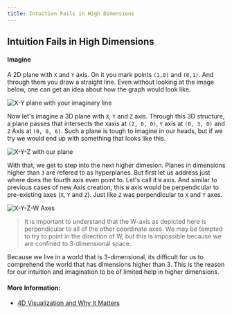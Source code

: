 ```yaml
---
title: Intuition Fails in High Dimensions
---
```

## Intuition Fails in High Dimensions

#### Imagine
A 2D plane with `X` and `Y` axis. On it you mark points `(1,0)` and `(0,1)`. And through them you draw a straight line. Even without looking at the image below, one can get an idea about how the graph would look like.

![X-Y plane with your imaginary line](https://ka-perseus-graphie.s3.amazonaws.com/466568bad0126c402380ff2ea57aad004f36172b.svg)

Now let's imagine a 3D plane with `X`, `Y` and `Z` axis. Through this 3D structure, a plane passes that intersects the `X`axis at `(2, 0, 0)`, `Y` axis at `(0, 3, 0)` and `Z` Axis at `(0, 0, 6)`. Such a plane is tough to imagine in our heads, but if we try we would end up with something that looks like this.

![X-Y-Z with our plane](http://tutorial.math.lamar.edu/Classes/CalcIII/SurfaceArea_files/image001.gif)

With that, we get to step into the next higher dimesion. Planes in dimensions higher than `3` are refered to as hyperplanes. But first let us address just where does the fourth axis even point to. Let's call it `W` axis. And similar to previous cases of new Axis creation, this `W` axis would be perpendicular to pre-existing axes (`X`, `Y` and `Z`). Just like `Z` was perpendicular to `X` and `Y` axes.

![X-Y-Z-W Axes](http://eusebeia.dyndns.org/4d/vis/4d-axes.png)

> It is important to understand that the W-axis as depicted here is perpendicular to all of the other coordinate axes. We may be tempted to try to point in the direction of W, but this is impossible because we are confined to 3-dimensional space.

Because we live in a world that is 3-dimensional, its difficult for us to comprehend the world that has dimensions higher than 3. This is the reason for our intuition and imagination to be of limited help in higher dimensions.


<!-- The article goes here, in GitHub-flavored Markdown. Feel free to add YouTube videos, images, and CodePen/JSBin embeds  -->

#### More Information:
* <a href="http://eusebeia.dyndns.org/4d/vis/01-intro">4D Visualization and Why It Matters</a>
<!-- Please add any articles you think might be helpful to read before writing the article -->


